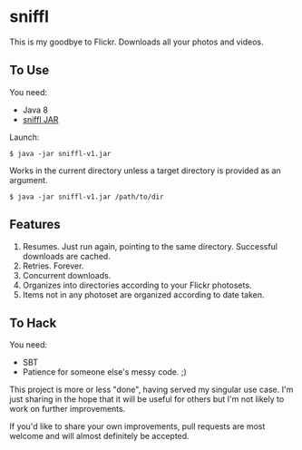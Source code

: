 # sniffl

This is my goodbye to Flickr. Downloads all your photos and videos.

## To Use

You need:

* Java 8
* [sniffl JAR](https://github.com/esamson/sniffl/releases/download/v1/sniffl-v1.jar)

Launch:

```
$ java -jar sniffl-v1.jar
```

Works in the current directory unless a target directory is provided as an
argument.

```
$ java -jar sniffl-v1.jar /path/to/dir
```

## Features

1. Resumes. Just run again, pointing to the same directory. Successful
    downloads are cached.
2. Retries. Forever.
3. Concurrent downloads.
4. Organizes into directories according to your Flickr photosets.
5. Items not in any photoset are organized according to date taken.

## To Hack

You need:

* SBT
* Patience for someone else's messy code. ;)

This project is more or less "done", having served my singular use case. I'm
just sharing in the hope that it will be useful for others but I'm not likely
to work on further improvements.

If you'd like to share your own improvements, pull requests are most welcome
and will almost definitely be accepted.
